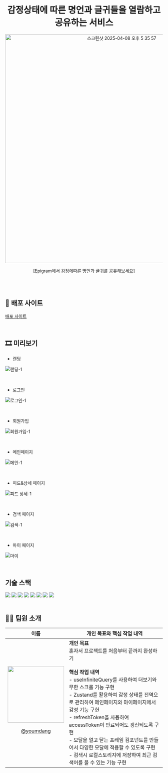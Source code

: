 <br/><br/><br/>

<div align="center">
  <h1>감정상태에 따른 명언과 글귀들을 열람하고 공유하는 서비스</h1>
  
  <img width="729" alt="스크린샷 2025-04-08 오후 5 35 57" src="https://github.com/user-attachments/assets/c256a579-c017-4135-9d1b-4ac66c82cdbb" />
  <p>[Epigram에서 감정에따른 명언과 글귀를 공유해보세요]</p>
</div>

<br/><br/>

## 📄 배포 사이트
[배포 사이트](https://epigram-share.vercel.app/)

<br/>

## 🎞 미리보기

- 랜딩

![랜딩-1](https://github.com/user-attachments/assets/11f64775-05e6-4161-a758-7d3da14eeb51)

<br/>

- 로그인

![로그인-1](https://github.com/user-attachments/assets/d53fc5e3-a28f-4d55-be1a-f036d897cdaf)

<br/>

- 회원가입

![회원가입-1](https://github.com/user-attachments/assets/3ebfdb99-81c2-4b4e-8f79-e3639ab2f3fb)

<br/>

- 메인페이지

![메인-1](https://github.com/user-attachments/assets/e5118888-b55c-482d-a7fe-ccc7756f33af)

<br/>

- 피드&상세 페이지
  
![피드 상세-1](https://github.com/user-attachments/assets/78ded334-4e3d-427c-8154-35503738cabd)


<br/>

- 검색 페이지

![검색-1](https://github.com/user-attachments/assets/94874a2b-d744-46c1-bfea-6796d46aada5)

<br/>

- 마이 페이지

![마이](https://github.com/user-attachments/assets/2a1c48b0-320f-499b-925f-6208a8aad4f1)

<br/>

## 기술 스택

<div>
<img src="https://img.shields.io/badge/TypeScript-3178C6?style=flat-square&logo=TypeScript&logoColor=white"/>
<img src="https://img.shields.io/badge/REACT-61DAFB?style=flat-square&logo=React&logoColor=black"/>
<img src="https://img.shields.io/badge/NEXT.js-000000?style=flat-square&logo=nextdotjs&logoColor=white"/>
<img src="https://img.shields.io/badge/Tailwindcss-06B6D4?style=flat-square&logo=tailwindcss&logoColor=white"/>
<img src="https://img.shields.io/badge/Axios-5A29E4?style=flat-square&logo=axios&logoColor=white"/>
<img src="https://img.shields.io/badge/TanstackReactQuery-FF4154?style=flat-square&logo=reactquery&logoColor=white"/>
<img src="https://img.shields.io/badge/ReactHookForm-EC5990?style=flat-square&logo=reacthookform&logoColor=white"/>
<img src="https://img.shields.io/badge/TsPattern-3178C6?style=flat-square&logo=TypeScript&logoColor=white"/>
</div>

<br/>

## 🙍‍♂️ 팀원 소개

|이름|개인 목표와 핵심 작업 내역|
| - | - |
|<img src="https://github.com/user-attachments/assets/099b982a-3016-4603-aa34-ebdf97df4c8b" width="180"/> <p align='center'>[@youmdang](https://github.com/youmdang)</p>|**개인 목표** <br> 혼자서 프로젝트를 처음부터 끝까지 완성하기 <br> <br> **핵심 작업 내역** <br> - useInfiniteQuery를 사용하여 더보기와 무한 스크롤 기능 구현 <br> - Zustand를 활용하여 감정 상태를 전역으로 관리하여 메인페이지와 마이페이지에서 감정 기능 구현 <br> - refreshToken을 사용하여 accessToken이 만료되어도 갱신되도록 구현 <br> - 모달을 열고 닫는 프레임 컴포넌트를 만들어서 다양한 모달에 적용할 수 있도록 구현 <br> - 검색시 로컬스토리지에 저장하여 최근 검색어를 볼 수 있는 기능 구현 |

